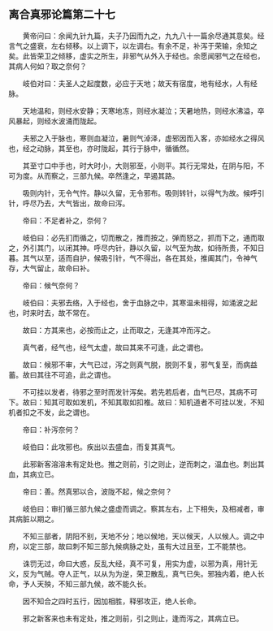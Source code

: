 ## 离合真邪论篇第二十七


&emsp;&emsp;黄帝问曰：余闻九针九篇，夫子乃因而九之，九九八十一篇余尽通其意矣。经言气之盛衰，左右倾移。以上调下，以左调右。有余不足，补泻于荣输，余知之矣。此皆荣卫之倾移，虚实之所生，非邪气从外入于经也。余愿闻邪气之在经也，其病人何如？取之奈何？

&emsp;&emsp;岐伯对曰：夫圣人之起度数，必应于天地；故天有宿度，地有经水，人有经脉。

&emsp;&emsp;天地温和，则经水安静；天寒地冻，则经水凝泣；天暑地热，则经水沸溢，卒风暴起，则经水波涌而陇起。

&emsp;&emsp;夫邪之入于脉也，寒则血凝泣，暑则气淖泽，虚邪因而入客，亦如经水之得风也，经之动脉，其至也，亦时陇起，其行于脉中，循循然。

&emsp;&emsp;其至寸口中手也，时大时小，大则邪至，小则平。其行无常处，在阴与阳，不可为度。从而察之，三部九候。卒然逢之，早遏其路。

&emsp;&emsp;吸则内针，无令气忤。静以久留，无令邪布。吸则转针，以得气为故。候呼引针，呼尽乃去，大气皆出，故命曰泻。

&emsp;&emsp;帝曰：不足者补之，奈何？

&emsp;&emsp;岐伯曰：必先扪而循之，切而散之，推而按之，弹而怒之，抓而下之，通而取之，外引其门，以闭其神。呼尽内针，静以久留，以气至为故，如待所贵，不知日暮。其气以至，适而自护，候吸引针，气不得出，各在其处，推阖其门，令神气存，大气留止，故命曰补。

&emsp;&emsp;帝曰：候气奈何？

&emsp;&emsp;岐伯曰：夫邪去络，入于经也，舍于血脉之中，其寒温未相得，如涌波之起也，时来时去，故不常在。

&emsp;&emsp;故曰：方其来也，必按而止之，止而取之，无逢其冲而泻之。

&emsp;&emsp;真气者，经气也，经气太虚，故曰其来不可逢，此之谓也。

&emsp;&emsp;故曰：候邪不审，大气已过，泻之则真气脱，脱则不复，邪气复至，而病益蓄。故曰其往不可追，此之谓也。

&emsp;&emsp;不可挂以发者，待邪之至时而发针泻矣。若先若后者，血气已尽，其病不可下。故曰：知其可取如发机，不知其取如扣椎。故曰：知机道者不可挂以发，不知机者扣之不发，此之谓也。

&emsp;&emsp;帝曰：补泻奈何？

&emsp;&emsp;岐伯曰：此攻邪也。疾出以去盛血，而复其真气。

&emsp;&emsp;此邪新客溶溶未有定处也。推之则前，引之则止，逆而刺之，温血也。刺出其血，其病立已。

&emsp;&emsp;帝曰：善。然真邪以合，波陇不起，候之奈何？

&emsp;&emsp;岐伯曰：审扪循三部九候之盛虚而调之。察其左右，上下相失，及相减者，审其病脏以期之。

&emsp;&emsp;不知三部者，阴阳不别，天地不分；地以候地，天以候天，人以候人。调之中府，以定三部，故曰刺不知三部九候病脉之处，虽有大过且至，工不能禁也。

&emsp;&emsp;诛罚无过，命曰大惑，反乱大经，真不可复，用实为虚，以邪为真，用针无义，反为气贼。夺人正气，以从为为逆，荣卫散乱，真气已失。邪独内着，绝人长命，予人天殃，不知三部九候，故不能久长。

&emsp;&emsp;因不知合之四时五行，因加相胜，释邪攻正，绝人长命。

&emsp;&emsp;邪之新客来也未有定处，推之则前，引之则止，逢而泻之，其病立已。

